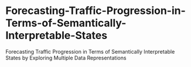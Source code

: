 # Forecasting-Traffic-Progression-in-Terms-of-Semantically-Interpretable-States
Forecasting Traffic Progression in Terms of Semantically Interpretable States by Exploring Multiple Data Representations
